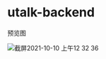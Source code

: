 # utalk-backend

预览图

![截屏2021-10-10 上午12 32 36](https://user-images.githubusercontent.com/66897781/136666867-4ffa0679-c62c-44e3-abbe-a0e6cdf1f6de.png)
